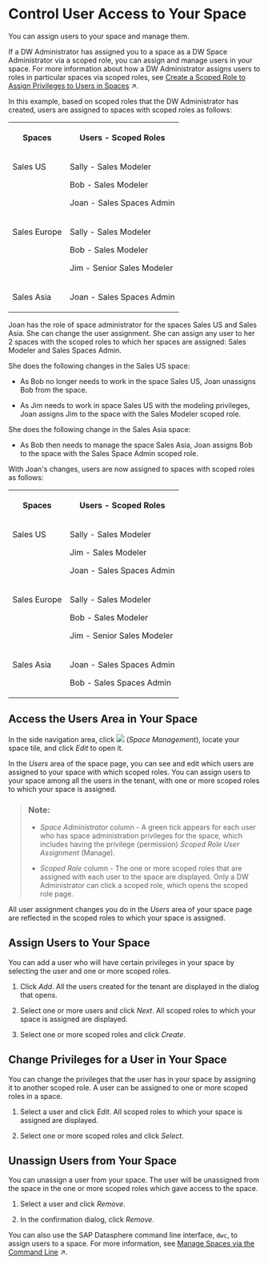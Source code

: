 <!-- loio9d59fe511ae644d98384897443054c16 -->

# Control User Access to Your Space

You can assign users to your space and manage them.



If a DW Administrator has assigned you to a space as a DW Space Administrator via a scoped role, you can assign and manage users in your space. For more information about how a DW Administrator assigns users to roles in particular spaces via scoped roles, see [Create a Scoped Role to Assign Privileges to Users in Spaces](https://help.sap.com/viewer/935116dd7c324355803d4b85809cec97/DEV_CURRENT/en-US/b5c4e0b6c462414783ebbfc053815521.html "A scoped role inherits a set of scoped privileges from a standard or custom role and grants these privileges to users for use in the assigned spaces.") :arrow_upper_right:.

In this example, based on scoped roles that the DW Administrator has created, users are assigned to spaces with scoped roles as follows:


<table>
<tr>
<th valign="top">

Spaces

</th>
<th valign="top">

Users - Scoped Roles

</th>
</tr>
<tr>
<td valign="top">

Sales US

</td>
<td valign="top">

Sally - Sales Modeler

Bob - Sales Modeler

Joan - Sales Spaces Admin

</td>
</tr>
<tr>
<td valign="top">

Sales Europe

</td>
<td valign="top">

Sally - Sales Modeler

Bob - Sales Modeler

Jim - Senior Sales Modeler

</td>
</tr>
<tr>
<td valign="top">

Sales Asia

</td>
<td valign="top">

Joan - Sales Spaces Admin

</td>
</tr>
</table>

Joan has the role of space administrator for the spaces Sales US and Sales Asia. She can change the user assignment. She can assign any user to her 2 spaces with the scoped roles to which her spaces are assigned: Sales Modeler and Sales Spaces Admin.

She does the following changes in the Sales US space:

-   As Bob no longer needs to work in the space Sales US, Joan unassigns Bob from the space.

-   As Jim needs to work in space Sales US with the modeling privileges, Joan assigns Jim to the space with the Sales Modeler scoped role.


She does the following change in the Sales Asia space:

-   As Bob then needs to manage the space Sales Asia, Joan assigns Bob to the space with the Sales Space Admin scoped role.


With Joan's changes, users are now assigned to spaces with scoped roles as follows:


<table>
<tr>
<th valign="top">

Spaces

</th>
<th valign="top">

Users - Scoped Roles

</th>
</tr>
<tr>
<td valign="top">

Sales US

</td>
<td valign="top">

Sally - Sales Modeler

Jim - Sales Modeler

Joan - Sales Spaces Admin

</td>
</tr>
<tr>
<td valign="top">

Sales Europe

</td>
<td valign="top">

Sally - Sales Modeler

Bob - Sales Modeler

Jim - Senior Sales Modeler

</td>
</tr>
<tr>
<td valign="top">

Sales Asia

</td>
<td valign="top">

Joan - Sales Spaces Admin

Bob - Sales Spaces Admin

</td>
</tr>
</table>



<a name="loio9d59fe511ae644d98384897443054c16__section_wt4_p2t_2yb"/>

## Access the Users Area in Your Space

In the side navigation area, click ![](Integrating-Data-Via-Database-Users/Open-SQL-Schema/images/Space_Management_a868247.png) \(*Space Management*\), locate your space tile, and click *Edit* to open it.

In the *Users* area of the space page, you can see and edit which users are assigned to your space with which scoped roles. You can assign users to your space among all the users in the tenant, with one or more scoped roles to which your space is assigned.

> ### Note:  
> -   *Space Administrator* column - A green tick appears for each user who has space administration privileges for the space, which includes having the privilege \(permission\) *Scoped Role User Assignment* \(Manage\).
> 
> -   *Scoped Role* column - The one or more scoped roles that are assigned with each user to the space are displayed. Only a DW Administrator can click a scoped role, which opens the scoped role page.

All user assignment changes you do in the *Users* area of your space page are reflected in the scoped roles to which your space is assigned.



<a name="loio9d59fe511ae644d98384897443054c16__section_hf2_srj_byb"/>

## Assign Users to Your Space

You can add a user who will have certain privileges in your space by selecting the user and one or more scoped roles.

1.  Click *Add*. All the users created for the tenant are displayed in the dialog that opens.

2.  Select one or more users and click *Next*. All scoped roles to which your space is assigned are displayed.

3.  Select one or more scoped roles and click *Create*.




<a name="loio9d59fe511ae644d98384897443054c16__section_sk1_wrj_byb"/>

## Change Privileges for a User in Your Space

You can change the privileges that the user has in your space by assigning it to another scoped role. A user can be assigned to one or more scoped roles in a space.

1.  Select a user and click *Edit*. All scoped roles to which your space is assigned are displayed.

2.  Select one or more scoped roles and click *Select*.




<a name="loio9d59fe511ae644d98384897443054c16__section_sbt_wrj_byb"/>

## Unassign Users from Your Space

You can unassign a user from your space. The user will be unassigned from the space in the one or more scoped roles which gave access to the space.

1.  Select a user and click *Remove*.

2.  In the confirmation dialog, click *Remove*.




You can also use the SAP Datasphere command line interface, `dwc`, to assign users to a space. For more information, see [Manage Spaces via the Command Line](https://help.sap.com/viewer/9b8363ae47c347de9a027c0e5567a37a/DEV_CURRENT/en-US/5eac5b71e2d34c32b63f3d8d47a0b1d0.html "You can use the SAP Datasphere command line interface, datasphere, to create, read, update, and delete spaces. You can set space properties, assign (or remove) users, create database users, create or update objects (tables, views, and data access controls), and associate HDI containers to a space.") :arrow_upper_right:.

